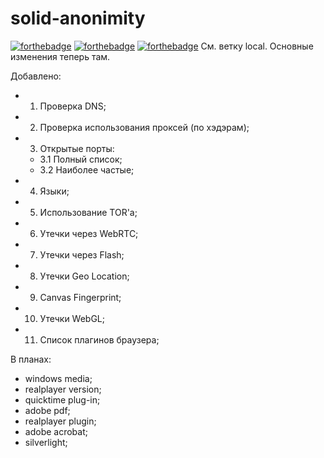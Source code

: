 # solid-anonimity
[![forthebadge](https://forthebadge.com/images/badges/powered-by-water.svg)](https://forthebadge.com) [![forthebadge](https://forthebadge.com/images/badges/made-with-python.svg)](https://forthebadge.com) [![forthebadge](https://forthebadge.com/images/badges/made-with-javascript.svg)](https://forthebadge.com)
См. ветку local. Основные изменения теперь там.

Добавлено:
- 1. Проверка DNS;
- 2. Проверка использования проксей (по хэдэрам);
- 3. Открытые порты:
    - 3.1 Полный список;
    - 3.2 Наиболее частые;
- 4. Языки;
- 5. Использование TOR'a;
- 6. Утечки через WebRTC;
- 7. Утечки через Flash;
- 8. Утечки Geo Location;
- 9. Canvas Fingerprint;
- 10. Утечки WebGL;
- 11. Список плагинов браузера;

В планах:
+ windows media;
+ realplayer version;
+ quicktime plug-in;
+ adobe pdf;
+ realplayer plugin;
+ adobe acrobat;
+ silverlight;

